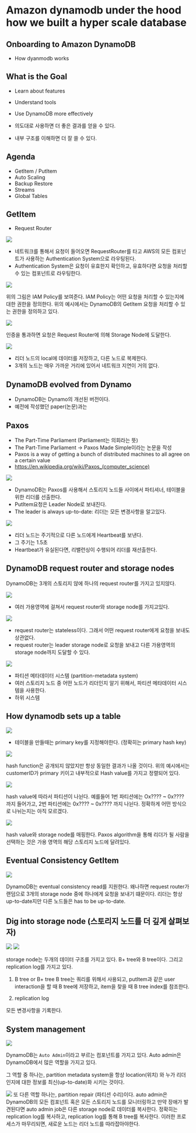 # Amazon dynamodb under the hood how we built a hyper scale database

## Onboarding to Amazon DynamoDB

- How dyanmodb works

## What is the Goal

- Learn about features
- Understand tools
- Use DynamoDB more effectively

- 의도대로 사용하면 더 좋은 결과를 얻을 수 있다.
- 내부 구조를 이해하면 더 잘 쓸 수 있다.

## Agenda

- GetItem / PutItem
- Auto Scaling
- Backup Restore
- Streams
- Global Tables

## GetItem

- Request Router

<img src="images/getitem(step1).jpg">

- 네트워크를 통해서 요청이 들어오면 RequestRouter를 타고 AWS의 모든 컴포넌트가 사용하는 Authentication System으로 라우팅된다.
- Authentication System은 요청이 유효한지 확인하고, 유효하다면 요청을 처리할 수 있는 컴포넌트로 라우팅한다.

<img src="images/getitem(sample-policy).jpg">

위의 그림은 IAM Policy를 보여준다. IAM Policy는 어떤 요청을 처리할 수 있는지에 대한 권한을 정의한다. 위의 예시에서는 DynamoDB의 GetItem 요청을 처리할 수 있는 권한을 정의하고 있다.

<img src="images/getitem(step2).jpg">

인증을 통과하면 요청은 Request Router에 의해 Storage Node에 도달한다.

<img src="images/putitem.jpg">

- 리더 노드의 local에 데이터를 저장하고, 다른 노드로 복제한다.
- 3개의 노드는 매우 가까운 거리에 있어서 네트워크 지연이 거의 없다.

## DynamoDB evolved from Dynamo

- DynamoDB는 Dynamo의 개선된 버전이다.
- 예전에 작성했던 paper(논문)과는

## Paxos

- The Part-Time Parliament (Parliament는 의회라는 뜻)
- The Part-Time Parliament -> Paxos Made Simple이라는 논문을 작성
- Paxos is a way of getting a bunch of distributed machines to all agree on a certain value
- https://en.wikipedia.org/wiki/Paxos_(computer_science)

<img src="images/putitem(2).jpg">

- DynamoDB는 Paxos를 사용해서 스토리지 노드들 사이에서 파티셔너, 테이블을 위한 리더를 선출한다.
- PutItem요청은 Leader Node로 보내진다.
- The leader is always up-to-date: 리더는 모든 변경사항을 알고있다.

<img src="images/heartbeats.jpg">

- 리더 노드는 주기적으로 다른 노드에게 Heartbeat를 보낸다.
- 그 주기는 1.5초
- Heartbeat가 유실된다면, 리밸런싱이 수행되어 리더를 재선출한다.

## DynamoDB request router and storage nodes

DynamoDB는 3개의 스토리지 않에 하나의 request router를 가지고 있지않다.

<img src="images/dynamodb-autoscale1.jpg">

- 여러 가용영역에 걸쳐서 request router와 storage node를 가지고있다.

<img src="images/arbitrary-request.jpg">

- request router는 stateless이다. 그래서 어떤 request router에게 요청을 보내도 상관없다.
- request router는 leader storage node로 요청을 보내고 다른 가용영역의 storage node까지 도달할 수 있다.

<img src="images/partition-metadata-system.jpg">

- 파티션 메타데이터 시스템 (partition-metadata system)
- 여러 스토리지 노드 중 어떤 노드가 리더인지 알기 위해서, 파티션 메타데이터 시스템을 사용한다.
- 하위 시스템

## How dynamodb sets up a table

<img src="images/table.jpg">

- 테이블을 만들때는 primary key를 지정해야한다. (정확히는 primary hash key)

<img src="images/primary-key-hashing.jpg">

hash function은 공개되지 않았지만 항상 동일한 결과가 나올 것이다. 위의 예시에서는 customerID가 primary 키이고 내부적으로 Hash value를 가지고 정렬되어 있다.

<img src="images/hash-value-partitioning.jpg">

hash value에 따라서 파티션이 나뉜다. 예를들어 1번 파티션에는 Ox???? ~ 0x???? 까지 들어가고, 2번 파티션에는 0x???? ~ 0x???? 까지 나뉜다. 정확하게 어떤 방식으로 나뉘는지는 아직 모르겠다.

<img src="images/mapped-hash-storage-node.jpg">

hash value와 storage node를 매핑한다. Paxos algorithm을 통해 리더가 될 사람을 선택하는 것은 가용 영역의 해당 스토리지 노드에 달려있다.

## Eventual Consistency GetItem

<img src="images/eventual-consistency-getitem.jpg">

DynamoDB는 eventual consistency read를 지원한다. 왜나하면 request router가 랜덤으로 3개의 storage node 중에 하나에게 요청을 보내기 떄문이다. 리더는 항상 up-to-date지만 다른 노드들은 has to be up-to-date.

## Dig into storage node (스토리지 노드를 더 깊게 살펴보자)

<img src="images/storage-node.jpg">

<img src="images/storage-node-2.jpg">

storage node는 두개의 데이터 구조를 가지고 있다. B+ tree와 B tree이다. 그리고 replication log를 가지고 있다.

1. B tree or B+ tree
   B tree는 쿼리를 위해서 사용되고, putItem과 같은 user interaction을 할 때 B tree에 저장하고, item을 찾을 때 B tree index를 참조한다.

2. replication log

모든 변경사항을 기록한다.

## System management

<img src="images/system-management.jpg">

DynamoDB는 `Auto Admin`이라고 부르는 컴포넌트를 가지고 있다. Auto admin은 DynamoDB에서 많은 역할을 가지고 있다.

그 역할 중 하나는, partition metadata system을 항상 location(위치) 와 누가 리더인지에 대한 정보를 최신(up-to-date)화 시키는 것이다.

<img src="images/partition-repair.jpg">
또 다른 역할 하나는, partition repair (파티션 수리)이다. auto admin은 DynamoDB의 모든 컴포넌트 혹은 모든 스토리지 노드를 모니터링하고 만약 장애가 발견된다면 auto admin job은 다른 storage node로 데이터를 복사한다. 정확히는 replication log를 복사하고, replication log를 통해 B tree를 복사한다. 이러한 프로세스가 마무리되면, 새로운 노드는 리더 노드를 따라잡아야한다.
